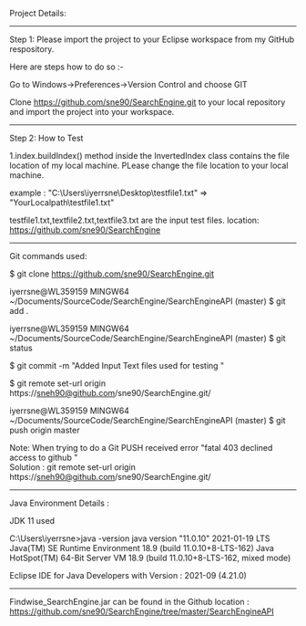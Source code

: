 Project Details: 
**********************************
 
Step 1: Please import the project to your Eclipse workspace from my GitHub respository.

Here are steps how to do so :- 

Go to Windows->Preferences->Version Control and choose GIT

Clone https://github.com/sne90/SearchEngine.git to your local repository and  import the project into your workspace.

*********************************************************

Step 2: How to Test 

1.index.buildIndex() method inside the InvertedIndex class contains the file location of my local machine.
PLease change the file location to your local machine.

example : "C:\\Users\\iyerrsne\\Desktop\\testfile1.txt"   => "YourLocalpath\\testfile1.txt"


testfile1.txt,textfile2.txt,textfile3.txt are the input test files.
location: https://github.com/sne90/SearchEngine

*********************************************************

Git commands used: 

$ git clone https://github.com/sne90/SearchEngine.git

iyerrsne@WL359159 MINGW64 ~/Documents/SourceCode/SearchEngine/SearchEngineAPI (master)
$ git add .

iyerrsne@WL359159 MINGW64 ~/Documents/SourceCode/SearchEngine/SearchEngineAPI (master)
$ git status

$ git commit -m "Added Input Text files used for testing "


$ git remote set-url origin https://sneh90@github.com/sne90/SearchEngine.git/

iyerrsne@WL359159 MINGW64 ~/Documents/SourceCode/SearchEngine/SearchEngineAPI (master)
$ git push origin master

Note:  When trying to do a Git PUSH received error "fatal 403  declined access to github "  
	Solution : git remote set-url origin https://sneh90@github.com/sne90/SearchEngine.git/		

***********************************************************
Java Environment Details :

JDK 11 used 

C:\Users\iyerrsne>java -version
java version "11.0.10" 2021-01-19 LTS
Java(TM) SE Runtime Environment 18.9 (build 11.0.10+8-LTS-162)
Java HotSpot(TM) 64-Bit Server VM 18.9 (build 11.0.10+8-LTS-162, mixed mode)

Eclipse IDE for Java Developers with Version : 2021-09 (4.21.0)

***************************************************

Findwise_SearchEngine.jar can be found in the Github 
location : https://github.com/sne90/SearchEngine/tree/master/SearchEngineAPI










